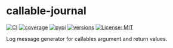# callable-journal
[![CI](https://github.com/nathan5280/callable-journal/workflows/Test/badge.svg)](https://github.com/nathan5280/callable-journal/actions)
[![coverage](https://codecov.io/gh/nathan5280/callable-journal/develop/graph/badge.svg)](https://codecov.io/gh/nathan5280/callable-journal)
[![pypi](https://img.shields.io/pypi/v/callable-journal.svg)](https://pypi.python.org/pypi/callable-journal)
[![versions](https://img.shields.io/pypi/pyversions/callable-journal.svg)](https://github.com/nathan5280/callable-journal)
[![License: MIT](https://img.shields.io/badge/License-MIT-yellow.svg)](https://github.com/nathan5280/callable-journal/blob/master/LICENSE)

Log message generator for callables argument and return values.